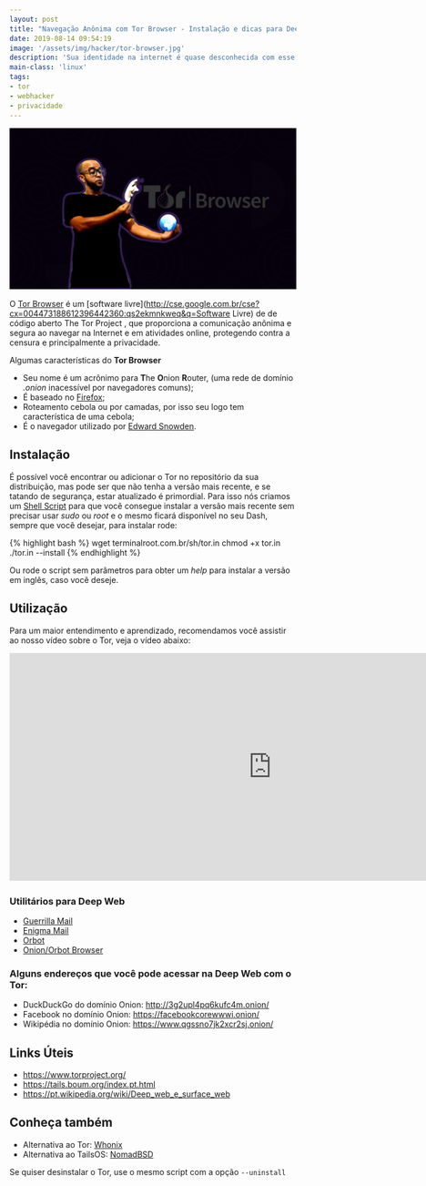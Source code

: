 ```yaml
---
layout: post
title: "Navegação Anônima com Tor Browser - Instalação e dicas para Deep Web"
date: 2019-08-14 09:54:19
image: '/assets/img/hacker/tor-browser.jpg'
description: 'Sua identidade na internet é quase desconhecida com esse Navegador.'
main-class: 'linux'
tags:
- tor
- webhacker
- privacidade
---
```


![Navegação Anônima com Tor Browser - Instalação e dicas para Deep Web](/assets/img/hacker/tor-browser.jpg)

O [Tor Browser](https://www.torproject.org/) é um [software livre](http://cse.google.com.br/cse?cx=004473188612396442360:qs2ekmnkweq&q=Software Livre) de de código aberto The Tor Project , que proporciona a comunicação anônima e segura ao navegar na Internet e em atividades online, protegendo contra a censura e principalmente a privacidade.

Algumas características do **Tor Browser**

+ Seu nome é um acrônimo para **T**he **O**nion **R**outer, (uma rede de domínio *.onion* inacessível por navegadores comuns);
+ É baseado no [Firefox](http://cse.google.com.br/cse?cx=004473188612396442360:qs2ekmnkweq&q=Firefox);
+ Roteamento cebola ou por camadas, por isso seu logo tem característica de uma cebola;
+ É o navegador utilizado por [Edward Snowden](https://terminalroot.com.br/2019/07/assista-o-filme-de-eduard-snowden-completo.html).

## Instalação

É possível você encontrar ou adicionar o Tor no repositório da sua distribuição, mas pode ser que não tenha a versão mais recente, e se tatando de segurança, estar atualizado é primordial. Para isso nós criamos um [Shell Script](https://terminalroot.com.br/shell) para que você consegue instalar a versão mais recente sem precisar usar *sudo* ou *root* e o mesmo ficará disponível no seu Dash, sempre que você desejar, para instalar rode:

{% highlight bash %}
wget terminalroot.com.br/sh/tor.in
chmod +x tor.in
./tor.in --install
{% endhighlight %}

Ou rode o script sem parâmetros para obter um *help* para instalar a versão em inglês, caso você deseje.

## Utilização

Para um maior entendimento e aprendizado, recomendamos você assistir ao nosso vídeo sobre o Tor, veja o vídeo abaixo:

<iframe width="920" height="400" src="https://www.youtube.com/embed/UYFCql7ca_Y" frameborder="0" allow="accelerometer; autoplay; encrypted-media; gyroscope; picture-in-picture" allowfullscreen></iframe>

<script async src="https://pagead2.googlesyndication.com/pagead/js/adsbygoogle.js"></script>
<!-- Informat -->
<ins class="adsbygoogle"
     style="display:block"
     data-ad-client="ca-pub-2838251107855362"
     data-ad-slot="2327980059"
     data-ad-format="auto"
     data-full-width-responsive="true"></ins>
<script>
(adsbygoogle = window.adsbygoogle || []).push({});
</script>

### Utilitários para Deep Web
+ [Guerrilla Mail](https://www.guerrillamail.com/)
+ [Enigma Mail](https://www.enigmail.net/home/index.php)
+ [Orbot](https://play.google.com/store/apps/details?id=org.torproject.android)
+ [Onion/Orbot Browser](https://itunes.apple.com/us/app/onion-browser/id519296448?mt=8)

### Alguns endereços que você pode acessar na Deep Web com o Tor:

+ DuckDuckGo do domínio Onion: http://3g2upl4pq6kufc4m.onion/
+ Facebook no domínio Onion: https://facebookcorewwwi.onion/
+ Wikipédia no domínio Onion: https://www.qgssno7jk2xcr2sj.onion/

## Links Úteis
+ <https://www.torproject.org/>
+ <https://tails.boum.org/index.pt.html>
+ <https://pt.wikipedia.org/wiki/Deep_web_e_surface_web>

## Conheça também
+ Alternativa ao Tor: [Whonix](https://www.whonix.org/)
+ Alternativa ao TailsOS: [NomadBSD](https://terminalroot.com.br/2019/06/conheca-o-nomadbsd-uma-alternativa-ao-tailos.html)

Se quiser desinstalar o Tor, use o mesmo script com a opção `--uninstall`


    
